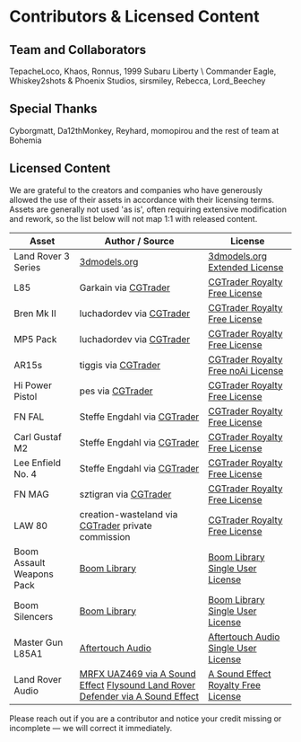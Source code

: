 # Contributors & Licensed Content

## Team and Collaborators
TepacheLoco, Khaos, Ronnus, 1999 Subaru Liberty \ 
Commander Eagle, Whiskey2shots & Phoenix Studios, sirsmiley, Rebecca, Lord_Beechey
## Special Thanks
Cyborgmatt, Da12thMonkey, Reyhard, momopirou and the rest of team at Bohemia
## Licensed Content
We are grateful to the creators and companies who have generously allowed the use of their assets in accordance with their licensing terms. Assets are generally not used 'as is', often requiring extensive modification and rework, so the list below will not map 1:1 with released content.

| Asset                     | Author / Source                                                                                                                             | License                                                                                                                               |
| ------------------------- | ------------------------------------------------------------------------------------------------------------------------------------------- | ------------------------------------------------------------------------------------------------------------------------------------- |
| Land Rover 3 Series       | [3dmodels.org](https://3dmodels.org/3d-models/land-rover-series-iii-lwb-military-ffr-1985/)                                                 | [3dmodels.org Extended License](https://3dmodels.org/license-terms/?srsltid=AfmBOorXOyxiBjUm6cYfES5V9NteaH6MlDVzzNIZsrNdc30xTGkRm77N) |
| L85                       | Garkain via [CGTrader](https://www.cgtrader.com/3d-models/military/gun/l85a2-sa80-variants)                                                 | [CGTrader Royalty Free License](https://www.cgtrader.com/pages/terms-and-conditions#royalty-free-license)                             |
| Bren Mk II                | luchadordev via [CGTrader](https://www.cgtrader.com/3d-models/military/gun/bren-mk-ii-lmg)                                                  | [CGTrader Royalty Free License](https://www.cgtrader.com/pages/terms-and-conditions#royalty-free-license)                             |
| MP5 Pack                  | luchadordev via [CGTrader](https://www.cgtrader.com/3d-models/military/gun/ultimate-mp5-pack)                                               | [CGTrader Royalty Free License](https://www.cgtrader.com/pages/terms-and-conditions#royalty-free-license)                             |
| AR15s                     | tiggis via [CGTrader](https://www.cgtrader.com/3d-model-collections/m16-m4-ar15-weapons-pack)                                               | [CGTrader Royalty Free noAi License](https://www.cgtrader.com/pages/terms-and-conditions#royalty-free-license)                             |
| Hi Power Pistol           | pes via [CGTrader](https://www.cgtrader.com/3d-models/military/gun/lowpoly-browning-hi-power-pistol)                                        | [CGTrader Royalty Free License](https://www.cgtrader.com/pages/terms-and-conditions#royalty-free-license)                             |
| FN FAL                    | Steffe Engdahl via [CGTrader](https://www.cgtrader.com/3d-model-collections/fn-fal-collection)                                              | [CGTrader Royalty Free License](https://www.cgtrader.com/pages/terms-and-conditions#royalty-free-license)                             |
| Carl Gustaf M2            | Steffe Engdahl via [CGTrader](https://www.cgtrader.com/3d-models/military/gun/carl-gustaf-m2-recoilless-rifle)                              | [CGTrader Royalty Free License](https://www.cgtrader.com/pages/terms-and-conditions#royalty-free-license)                             |
| Lee Enfield No. 4         | Steffe Engdahl via [CGTrader](https://www.cgtrader.com/3d-models/military/gun/pbr-lee-enfield-no-4-mk-1)                                    | [CGTrader Royalty Free License](https://www.cgtrader.com/pages/terms-and-conditions#royalty-free-license)                             |
| FN MAG                    | sztigran via [CGTrader](https://www.cgtrader.com/3d-models/military/gun/fn-mag-m240-machine-gun-game-ready)                                 | [CGTrader Royalty Free License](https://www.cgtrader.com/pages/terms-and-conditions#royalty-free-license)                             |
| LAW 80                    | creation-wasteland via [CGTrader](https://www.cgtrader.com/designers/creation-wasteland) private commission                                 | [CGTrader Royalty Free License](https://www.cgtrader.com/pages/terms-and-conditions#royalty-free-license)                             |
| Boom Assault Weapons Pack | [Boom Library](https://www.boomlibrary.com/sound-effects/assault-weapons/?srsltid=AfmBOooV6xrFNYiaZjsa7CifSZFX6BxIC7Kjx3I8qz3IE2NvhQEGJ4Vh) | [Boom Library Single User License](https://www.boomlibrary.com/terms-conditions/)                                                     |
| Boom Silencers            | [Boom Library](https://www.boomlibrary.com/sound-effects/silencers/?srsltid=AfmBOopE9i8p8aHVZMrPoPSXjUxhCNRLZ1lGdP5-k9O61furCoj85QAN)       | [Boom Library Single User License](https://www.boomlibrary.com/terms-conditions/)                                                     |
| Master Gun L85A1          | [Aftertouch Audio](https://aftertouchaudio.com/product/mastergun-l85a1/)                                                                    | [Aftertouch Audio Single User License](https://aftertouchaudio.com/eula/)                                                             |
| Land Rover Audio          | [MRFX UAZ469 via A Sound Effect](https://www.asoundeffect.com/sound-library/soviet-army-truck-uaz-469/) [Flysound Land Rover Defender via A Sound Effect](https://www.asoundeffect.com/sound-library/land-rover-defender/)                                            | [A Sound Effect Royalty Free License](https://www.asoundeffect.com/license-agreement/)                                                              |



Please reach out if you are a contributor and notice your credit missing or incomplete — we will correct it immediately.
